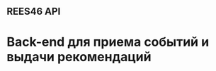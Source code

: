 REES46 API
----------

Back-end для приема событий и выдачи рекомендаций
=================================================
